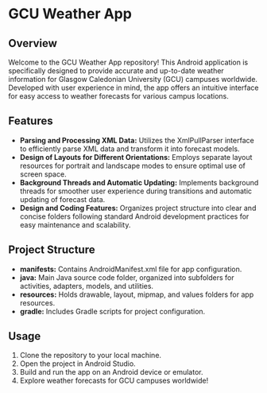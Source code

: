 # GCU Weather App

## Overview

Welcome to the GCU Weather App repository! This Android application is specifically designed to provide accurate and up-to-date weather information for Glasgow Caledonian University (GCU) campuses worldwide. Developed with user experience in mind, the app offers an intuitive interface for easy access to weather forecasts for various campus locations.

## Features

- **Parsing and Processing XML Data:** Utilizes the XmlPullParser interface to efficiently parse XML data and transform it into forecast models.
- **Design of Layouts for Different Orientations:** Employs separate layout resources for portrait and landscape modes to ensure optimal use of screen space.
- **Background Threads and Automatic Updating:** Implements background threads for smoother user experience during transitions and automatic updating of forecast data.
- **Design and Coding Features:** Organizes project structure into clear and concise folders following standard Android development practices for easy maintenance and scalability.

## Project Structure

- **manifests:** Contains AndroidManifest.xml file for app configuration.
- **java:** Main Java source code folder, organized into subfolders for activities, adapters, models, and utilities.
- **resources:** Holds drawable, layout, mipmap, and values folders for app resources.
- **gradle:** Includes Gradle scripts for project configuration.

## Usage

1. Clone the repository to your local machine.
2. Open the project in Android Studio.
3. Build and run the app on an Android device or emulator.
4. Explore weather forecasts for GCU campuses worldwide!
